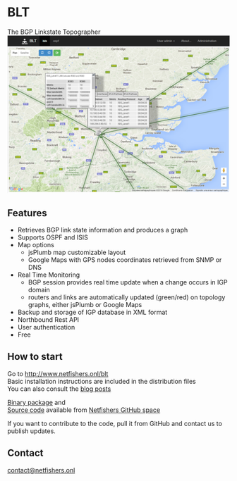 # BLT
The BGP Linkstate Topographer    
![BLT 0.4.2 google maps view](/src/main/resources/www/img/blt-0.4.2.png)

## Features

* Retrieves BGP link state information and produces a graph
* Supports OSPF and ISIS
* Map options
  * jsPlumb map customizable layout
  * Google Maps with GPS nodes coordinates retrieved from SNMP or DNS
* Real Time Monitoring
  * BGP session provides real time update when a change occurs in IGP domain
  * routers and links are automatically updated (green/red) on topology graphs, either jsPlumb or Google Maps
* Backup and storage of IGP database in XML format
* Northbound Rest API
* User authentication
* Free

## How to start

Go to http://www.netfishers.onl/blt    
Basic installation instructions are included in the distribution files    
You can also consult the [blog posts](http://www.netfishers.onl/blog/category/blt)    

[Binary package](https://github.com/netfishers-onl/BLT/releases) and     
[Source code](https://github.com/netfishers-onl/BLT) available from [Netfishers GitHub space](https://github.com/netfishers-onl)

If you want to contribute to the code, pull it from GitHub and contact us to publish updates.

## Contact

contact@netfishers.onl

